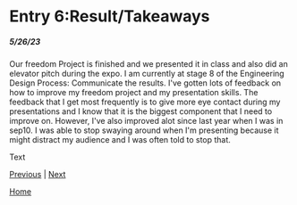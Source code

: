 # Entry 6:Result/Takeaways
##### 5/26/23

Our freedom Project is finished and we presented it in class and also did an elevator pitch during the expo. I am currently  at stage 8 of the Engineering Design Process: Communicate the results. I've gotten lots of feedback on how to improve my freedom project and my presentation skills.  The feedback that I get most frequently is to give more eye contact during my presentations and I know that it is the biggest component that I need to improve on. However, I've also improved alot since last year when I was in sep10. I was able to stop swaying around when I'm presenting because it might distract my audience and I was often told to stop that. 

Text

[Previous](entry05.md) | [Next](entry07.md)

[Home](../README.md)
